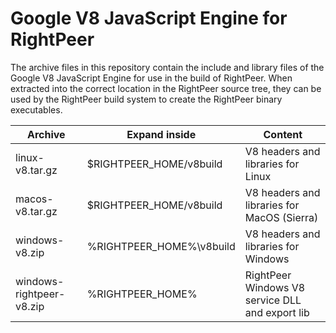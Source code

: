 # Google V8 JavaScript Engine for RightPeer

The archive files in this repository contain the include and library files of the Google V8 JavaScript Engine for use in the build of RightPeer. When extracted into the correct location in the RightPeer source tree, they can be used by the RightPeer build system to create the RightPeer binary executables.

| Archive                   | Expand inside             | Content                                          |
| ------------------------- | ------------------------- | ------------------------------------------------ |
| linux-v8.tar.gz           | $RIGHTPEER_HOME/v8build  | V8 headers and libraries for Linux               |
| macos-v8.tar.gz           | $RIGHTPEER_HOME/v8build  | V8 headers and libraries for MacOS (Sierra)      |
| windows-v8.zip            | %RIGHTPEER_HOME%\v8build | V8 headers and libraries for Windows             |
| windows-rightpeer-v8.zip |  %RIGHTPEER_HOME%        | RightPeer Windows V8 service DLL and export lib |
